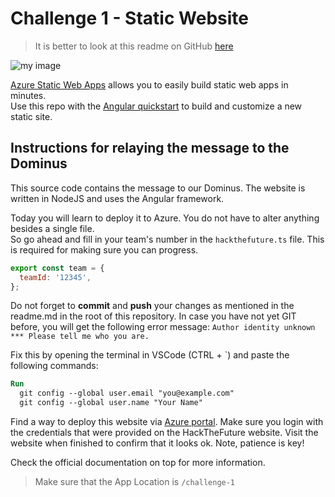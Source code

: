 # Challenge 1 - Static Website

> It is better to look at this readme on GitHub [here](https://github.com/ArxusPublic/HTF-Challenges-2022/blob/master/challenge-1/README.md)



![my image](https://docs.microsoft.com/nl-be/azure/static-web-apps/media/overview/azure-static-web-apps-overview.png)



[Azure Static Web Apps](https://docs.microsoft.com/azure/static-web-apps/overview) allows you to easily build static web apps in minutes.  
Use this repo with the [Angular quickstart](https://docs.microsoft.com/azure/static-web-apps/getting-started?tabs=angular) to build and customize a new static site.


## Instructions for relaying the message to the Dominus

This source code contains the message to our Dominus.
The website is written in NodeJS and uses the Angular framework.

Today you will learn to deploy it to Azure. You do not have to alter anything besides a single file.  
So go ahead and fill in your team's number in the `hackthefuture.ts` file. This is required for making sure you can progress.

```js
export const team = {
  teamId: '12345',
};

```

Do not forget to **commit** and **push** your changes as mentioned in the readme.md in the root of this repository.
In case you have not yet GIT before, you will get the following error message: `Author identity unknown
*** Please tell me who you are.`

Fix this by opening the terminal in VSCode (CTRL + \`) and paste the following commands:

```ps
Run
  git config --global user.email "you@example.com"
  git config --global user.name "Your Name"
```

Find a way to deploy this website via [Azure portal](https://portal.azure.com).
Make sure you login with the credentials that were provided on the HackTheFuture website.
Visit the website when finished to confirm that it looks ok.
Note, patience is key!

Check the official documentation on top for more information.

> Make sure that the App Location is `/challenge-1`
